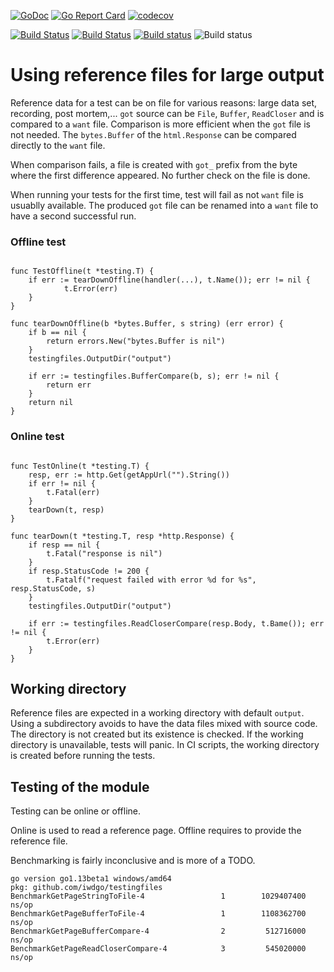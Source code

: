 [![GoDoc](https://godoc.org/github.com/iWdGo/testingfiles?status.svg)](https://godoc.org/github.com/iWdGo/testingfiles)
[![Go Report Card](https://goreportcard.com/badge/github.com/iwdgo/testingfiles)](https://goreportcard.com/report/github.com/iwdgo/testingfiles)
[![codecov](https://codecov.io/gh/iWdGo/testingfiles/branch/master/graph/badge.svg)](https://codecov.io/gh/iWdGo/testingfiles)

[![Build Status](https://travis-ci.com/iWdGo/testingfiles.svg?branch=master)](https://travis-ci.com/iWdGo/testingfiles)
[![Build Status](https://api.cirrus-ci.com/github/iWdGo/testingfiles.svg)](https://cirrus-ci.com/github/iWdGo/testingfiles)
[![Build status](https://ci.appveyor.com/api/projects/status/eimlas99romrrro0?svg=true)](https://ci.appveyor.com/project/iWdGo/testingfiles)
![Build status](https://github.com/iwdgo/htmlutils/workflows/Go/badge.svg)

# Using reference files for large output

Reference data for a test can be on file for various reasons: large data set, recording, post mortem,...
`got` source can be `File`, `Buffer`, `ReadCloser` and is compared to a `want` file.
Comparison is more efficient when the `got` file is not needed.
The `bytes.Buffer` of the `html.Response` can be compared directly to the `want` file.

When comparison fails, a file is created with `got_` prefix from the byte where the first difference
appeared. No further check on the file is done.

When running your tests for the first time, test will fail as not `want` file is usuablly available.
The produced `got` file can be renamed into a `want` file to have a second successful run.

### Offline test

```

func TestOffline(t *testing.T) {
	if err := tearDownOffline(handler(...), t.Name()); err != nil {
    		t.Error(err)
    }
}

func tearDownOffline(b *bytes.Buffer, s string) (err error) {
	if b == nil {
		return errors.New("bytes.Buffer is nil")
	}
	testingfiles.OutputDir("output")
	
	if err := testingfiles.BufferCompare(b, s); err != nil {
        return err
    }
    return nil
}

```

### Online test

```

func TestOnline(t *testing.T) {
	resp, err := http.Get(getAppUrl("").String())
	if err != nil {
		t.Fatal(err)
	}
	tearDown(t, resp)
}

func tearDown(t *testing.T, resp *http.Response) {
	if resp == nil {
		t.Fatal("response is nil")
	}
	if resp.StatusCode != 200 {
		t.Fatalf("request failed with error %d for %s", resp.StatusCode, s)
	}
	testingfiles.OutputDir("output")
	
	if err := testingfiles.ReadCloserCompare(resp.Body, t.Bame()); err != nil {
        t.Error(err)
    }
}

```

## Working directory

Reference files are expected in a working directory with default `output`.
Using a subdirectory avoids to have the data files mixed with source code.
The directory is not created but its existence is checked.
If the working directory is unavailable, tests will panic.
In CI scripts, the working directory is created before running the tests.

## Testing of the module

Testing can be online or offline.

Online is used to read a reference page. 
Offline requires to provide the reference file.

Benchmarking is fairly inconclusive and is more of a TODO.

```
go version go1.13beta1 windows/amd64
pkg: github.com/iwdgo/testingfiles
BenchmarkGetPageStringToFile-4                 1        1029407400 ns/op
BenchmarkGetPageBufferToFile-4                 1        1108362700 ns/op
BenchmarkGetPageBufferCompare-4                2         512716000 ns/op
BenchmarkGetPageReadCloserCompare-4            3         545020000 ns/op
```
